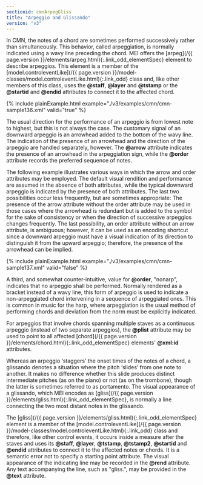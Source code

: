 ```yaml
---
sectionid: cmnArpegGliss
title: "Arpeggio and Glissando"
version: "v3"
---
```




In CMN, the notes of a chord are sometimes performed successively rather than
simultaneously. This behavior, called arpeggiation, is normally indicated
using a wavy line preceding the chord. MEI offers the [arpeg](/{{ page.version }}/elements/arpeg.html){:.link_odd_elementSpec} element
to describe arpeggios. This element is a member of the [model.controleventLike](/{{ page.version }}/model-classes/model.controleventLike.html){:.link_odd} class and, like other members of this class, uses the
**@staff**, **@layer** and **@tstamp** or the **@startid** and
**@endid** attributes to connect it to the affected chord.

{% include plainExample.html example="./v3/examples/cmn/cmn-sample136.xml" valid="true" %}


The usual direction for the performance of an arpeggio is from lowest note to highest,
but this is not always the case. The customary signal of an downward arpeggio is an
arrowhead added to the bottom of the wavy line. The indication of the presence of
an
arrowhead and the direction of the arpeggio are handled separately, however. The
**@arrow** attribute indicates the presence of an arrowhead in the arpeggiation
sign, while the **@order** attribute records the preferred sequence of notes.

The following example illustrates various ways in which the arrow and order attributes
may be employed. The default visual rendition and performance are assumed in the absence
of both attributes, while the typical downward arpeggio is indicated by the presence
of
both attributes. The last two possibilities occur less frequently, but are sometimes
appropriate: The presence of the arrow attribute without the order attribute may be
used
in those cases where the arrowhead is redundant but is added to the symbol for the
sake of
consistency or when the direction of successive arpeggios changes frequently. The
last
possibility, an order attribute without an arrow attribute, is ambiguous; however,
it can
be used as an encoding shortcut since a downward arpeggio must have a visual indication
of
its direction to distinguish it from the upward arpeggio; therefore, the presence
of the
arrowhead can be implied.

{% include plainExample.html example="./v3/examples/cmn/cmn-sample137.xml" valid="false" %}


A third, and somewhat counter-intuitive, value for **@order**, "nonarp", indicates
that no arpeggio shall be performed. Normally rendered as a bracket instead of a wavy
line, this form of arpeggio is used to indicate a non-arpeggiated chord intervening
in a
sequence of arpeggiated ones. This is common in music for the harp, where arpeggiation
is
the usual method of performing chords and deviation from the norm must be explicitly
indicated.



For arpeggios that involve chords spanning multiple staves as a continuous arpeggio
(instead of two separate arpeggios), the **@plist** attribute may be used to point
to all affected [chord](/{{ page.version }}/elements/chord.html){:.link_odd_elementSpec} elements' **@xml:id** attributes.



Whereas an arpeggio ‘staggers’ the onset times of the notes of a
chord, a glissando denotes a situation where the pitch
‘slides’ from one note to another. It makes no difference whether
this slide produces distinct intermediate pitches (as on the piano) or not (as on
the
trombone), though the latter is sometimes referred to as portamento. The
visual appearance of a glissando, which MEI encodes as [gliss](/{{ page.version }}/elements/gliss.html){:.link_odd_elementSpec}, is
normally a line connecting the two most distant notes in the glissando.


The [gliss](/{{ page.version }}/elements/gliss.html){:.link_odd_elementSpec} element is a member of the [model.controleventLike](/{{ page.version }}/model-classes/model.controleventLike.html){:.link_odd} class and therefore, like other control events, it
occurs inside a measure after the staves and uses its **@staff**, **@layer**,
**@tstamp**, **@tstamp2**, **@startid** and **@endid**
attributes to connect it to the affected notes or chords. It is a semantic error not
to
specify a starting point attribute. The visual appearance of the indicating line may
be
recorded in the **@rend** attribute. Any text accompanying the line, such as
"gliss.", may be provided in the **@text** attribute.


